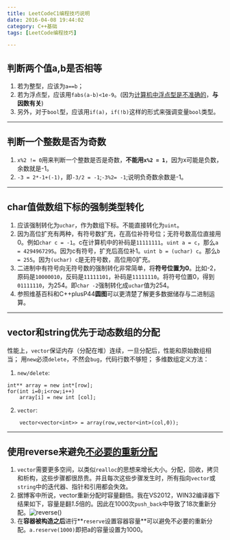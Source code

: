 ```yaml
---
title: LeetCodeC1编程技巧说明
date: 2016-04-08 19:44:02
category: C++基础
tags: [LeetCode编程技巧]

---
```


## 判断两个值a,b是否相等

1. 若为整型，应该为`a==b`；
2. 若为浮点型，应该用`fabs(a-b)<1e-9`。(因为[计算机中浮点型是不准确的](http://0.30000000000000004.com/)，**与因数有关**)
3. 另外，对于`bool`型，应该用`if(a)`，`if(!b)`这样的形式来强调变量`bool`类型。

---

## 判断一个整数是否为奇数

1. `x%2 != 0`用来判断一个整数是否是奇数，**不能用`x%2 = 1`**，因为x可能是负数，余数就是-1。
2. `-3 = 2*-1+(-1)`，即`-3/2 = -1`;`-3%2= -1`;说明负奇数余数是-1。

---

## char值做数组下标的强制类型转化

1. 应该强制转化为`uchar`，作为数组下标。不能直接转化为`uint`。
2. 因为高位扩充有两种，有符号数扩充，在高位补符号位；无符号数高位直接用0。例如`char c = -1`。c在计算机中的补码是`11111111`。`uint a = c`，那么`a = 4294967295`。因为c有符号，扩充后高位补1。`uint b = (uchar) c`。那么`b = 255`。因为`(uchar) c`是无符号数，高位用0扩充。
3. 二进制中有符号向无符号数的强制转化非常简单，将**符号位置为0**。比如-2，原码是`10000010`，反码是`11111101`，补码是`11111110`。将符号位置0，得到`01111110`，为254。即`char -2`强制转化成`uchar`值为254。
4. 参照维基百科和C++plusP44**圆图**可以更清楚了解更多数据储存与二进制运算。

---

## vector和string优先于动态数组的分配

性能上，`vector`保证内存（分配在堆）连续，一旦分配后，性能和原始数组相当；
用`new`必须`delete`，不然会`bug`，代码行数不够短；
多维数组定义方法：
1. `new/delete`:
```
int** array = new int*[row];
for(int i=0;i<row;i++)
	array[i] = new int [col];
```
2. `vector`:	
```
	vector<vector<int>> = array(row,vector<int>(col,0));
```

---

## 使用reverse来避免[不必要的重新分配](http://blog.csdn.net/bichenggui/article/details/4690175)

1. `vector`需要更多空间，以类似`realloc`的思想来增长大小。分配，回收，拷贝和析构，这些步骤都很昂贵。并且每次这些步骤发生时，所有指向`vector`或`string`中的迭代器、指针和引用都会失效。
2. 据博客中所说，vector重新分配时容量翻倍。我在VS2012，WIN32编译器下结果如下，容量是翻*1.5*倍的。因此在1000次`push_back`中导致了18次重新分配。![reverse()](http://i.imgur.com/ooqb6by.png)
3. 在**容器被构造之后**进行**`reserve`设置容器容量**可以避免不必要的重新分配。`a.reserve(1000)`即把a的容量设置为1000。